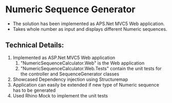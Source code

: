 <h1>Numeric Sequence Generator</h1>
<ul>
<li>The solution has been implemented as APS.Net MVC5 Web application. </li>
<li>Takes whole number as input and displays different Numeric sequences.</li>
</ul>

<h2>Technical Details:</h2>
<ol type="1">
	<li>Implemented as ASP.Net MVC5 Web application
			<ol><li> "NumericSequenceCalculator.Web" is the Web application</li>
			<li>"NumericSequenceCalculator.Web.Tests" contain the unit tests for the controller and SequenceGenerator classes</li></ol></li>
	<li>Showcased Dependency injection using Structuremap</li>
	<li>Application can easily be extended if new type of Numeric sequence has to be generated</li>
	<li>Used Rhino Mock to implement the unit tests</li>
</ol>

